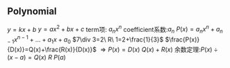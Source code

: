## Polynomial
$y=kx+b$
$y=ax^2+bx+c$
term项: ${a_n}x^n$
coefficient系数:$a_n$
$P(x)={a_n}{x^n}+{a_{n-1}}{x^{n-1}}+...+{a_1}{x}+a_0$
$7\div 3=2\ R\ 1=2+\frac{1}{3}$
$\frac{P(x)}{D(x)}=Q(x)+\frac{R(x)}{D(x)}$
$\Rightarrow P(x)=D(x)\ Q(x)+R(x)$
余数定理:$P(x)\div (x-a) = Q(x)\ R\ P(a)$
